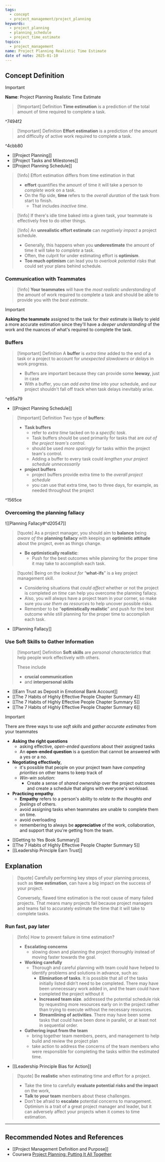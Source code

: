 ```yaml
---
tags:
  - concept
  - project_management/project_planning
keywords:
  - project_planning
  - planning_schedule
  - project_time_estimate
topics:
  - project_management
name: Project Planning Realistic Time Estimate
date of note: 2025-01-10
---
```


## Concept Definition

>[!important]
>**Name**: Project Planning Realistic Time Estimate

>[!important] Definition
>**Time estimation** is a prediction of the total amount of time required to complete a task.

^7494f2

>[!important] Definition
>**Effort estimation** is a prediction of the amount and difficulty of active work required to complete a task.

^4cbb80

- [[Project Planning]]
- [[Project Tasks and Milestones]]
- [[Project Planning Schedule]]

>[!info]
>Effort estimation differs from time estimation in that 
>- **effort** quantifies the amount of time it will take a person to *complete work* on a task.
>- On the flip side, **time** refers to the *overall duration* of the task from start to finish. 
>	- That includes *inactive time*.
>	  

>[!info]
>If there's idle time baked into a given task, your teammate is effectively free to do other things.

>[!info]
>An **unrealistic effort estimate** can *negatively impact* a project schedule.
>- Generally, this happens when you **underestimate** the amount of time it will take to *complete* a task.
>- Often, the culprit for under estimating effort is **optimism**.
>- **Too much optimism** can lead you to *overlook potential risks* that could set your plans behind schedule.

### Communication with Teammates

>[!info]
>**Your teammates** will have the *most realistic understanding* of the amount of work required to complete a task and should be able to provide you with the *best estimate*.

>[!important]
>**Asking the teammate** assigned to the task for their estimate is likely to yield a more accurate estimation since they'll have a *deeper understanding* of the work and the nuances of what's required to complete the task.

### Buffers

>[!important] Definition
>A **buffer** is *extra time* added to the end of a task or a project to account for *unexpected slowdowns or delays* in work progress.
>-  Buffers are important because they can provide some **leeway**, just in case
>- With a buffer, you can *add extra time* into your schedule, and our project shouldn't fall off track when task delays inevitably arise.
>

^e95a79

- [[Project Planning Schedule]]

>[!important] Definition
>Two type of **buffers**:
>- **Task buffers** 
>	- refer to *extra time* tacked on to a *specific task*.
>	- Task buffers should be used primarily for tasks that are *out of the project team's control*.
>	- should be used *more sparingly* for tasks within the project team's control.
>	- Adding a buffer to every task could *lengthen your project schedule unnecessarily*
>- **project buffers**
>	- project buffers provide extra time to the *overall project schedule*
>	- you can use that extra time, two to three days, for example, as needed throughout the project

^1565ce

### Overcoming the planning fallacy

![[Planning Fallacy#^d20547]]

>[!quote]
>As a project manager, you should aim to **balance** being *aware of* the **planning fallacy** with keeping an **optimistic attitude** about the project, even as things change. 
>- **Be optimistically realistic**: 
>	- Push for the best outcomes while planning for the proper time it may take to accomplish each task.

>[!quote]
>Being on the *lookout for* “**what-ifs**” is a key project management skill. 
>- Considering situations that *could affect* whether or not the project is completed *on time* can help you overcome the planning fallacy. 
>- Also, you will always have a project team in your corner, so make sure you *use them as resources* to help uncover possible risks. 
>- Remember to be “**optimistically realistic**” and push for the best outcome while still planning for the proper time to accomplish each task.

- [[Planning Fallacy]]

### Use Soft Skills to Gather Information

>[!important] Definition
>**Soft skills** are *personal characteristics* that help people work effectively with others.
>
>These include 
>- **crucial communication** 
>- and **interpersonal skills**


- [[Earn Trust as Deposit in Emotional Bank Account]]
- [[The 7 Habits of Highly Effective People Chapter Summary 4]]
- [[The 7 Habits of Highly Effective People Chapter Summary 5]]
- [[The 7 Habits of Highly Effective People Chapter Summary 6]]

>[!important]
>There are three ways to use *soft skills* and *gather accurate estimates* from your teammates
>- **Asking the right questions**
>	- asking effective, *open-ended questions* about their assigned tasks
>	- An **open-ended question** is a question that cannot be answered with a yes or a no.
>- **Negotiating effectively**,
>	- it's possible that people on your project team have *competing priorities* on other teams to keep track of
>	- *Win-win solution*: 
>		- Create a sense of *shared ownership* over the project outcomes and create a schedule that aligns with everyone's workload.
>- **Practicing empathy**.
>	-  **Empathy** refers to a person's ability to *relate to the thoughts and feelings* of others.
>	- avoid assigning tasks when teammates are unable to complete them on time.
>	- avoid overloading 
>	- remembering to always be **appreciative** of the work, collaboration, and support that you're getting from the team.

- [[Getting to Yes Book Summary]]
- [[The 7 Habits of Highly Effective People Chapter Summary 5]]
- [[Leadership Principle Earn Trust]]



## Explanation

>[!quote]
>Carefully performing key steps of your planning process, such as **time estimation**, can have a big impact on the success of your project. 
>
>Conversely, flawed time estimation is the root cause of many failed projects. That means many projects fail because project managers and teams fail to accurately estimate the time that it will take to complete tasks.

### Run fast, pay later

>[!info]
>How to prevent failure in time estimation?
>
>- **Escalating concerns**
>	- slowing down and planning the project thoroughly  instead of moving faster towards the goal.
>- **Working carefully**
>	- Thorough and careful planning with  team could have helped to identify problems and solutions in advance, such as:
>		- **Elimination of tasks**. It is possible that all of the tasks initially listed didn’t need to be completed. There may have been unnecessary work added in, and the team could have completed the project without it
>		- **Increased team size**. addressed the potential schedule risk by requesting more resources early on in the project rather than trying to execute without the necessary resources.
>		- **Streamlining of activities**. There may have been some tasks that could have been done in parallel, or at least not in sequential order.
>- **Gathering input from the team**
>	- bring together team members, peers, and management to help build and review the project plan
>	- take action to address the concerns of the team members who were responsible for completing the tasks within the estimated time.

- [[Leadership Principle Bias for Action]]
 
>[!quote]
>Be **realistic** when estimating time and effort for a project. 
>- Take the time to carefully **evaluate potential risks and the impact** on the work,  
>- **Talk to your team** members about these challenges. 
>- Don’t be afraid to **escalate** potential concerns to management. Optimism is a trait of a great project manager and leader, but it can adversely affect your projects when it comes to time estimation.




-----------
##  Recommended Notes and References


- [[Project Management Definition and Purpose]]
- Coursera [Project Planning: Putting It All Together](https://www.coursera.org/learn/project-planning-google/home/welcome)